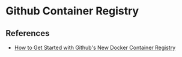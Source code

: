 # Github Container Registry


## References

- [How to Get Started with Github's New Docker Container Registry](https://www.howtogeek.com/devops/how-to-get-started-with-githubs-new-docker-container-registry/)

